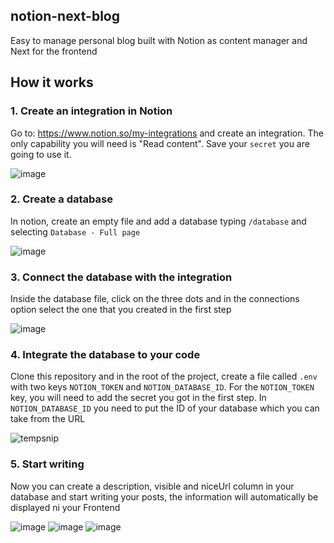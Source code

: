 ## notion-next-blog

Easy to manage personal blog built with Notion as content manager and Next for the frontend


## How it works

### 1. Create an integration in Notion

Go to: https://www.notion.so/my-integrations and create an integration. The only capability you will need is "Read content". Save your `secret` you are going to use it.

![image](https://user-images.githubusercontent.com/4969737/190536384-510539e0-217f-45af-a4b6-9ff0f62408bd.png)


### 2. Create a database

In notion, create an empty file and add a database typing `/database` and selecting `Database - Full page`

![image](https://user-images.githubusercontent.com/4969737/190536711-e236475b-12ec-4e55-aec9-49b734401ccf.png)

### 3. Connect the database with the integration

Inside the database file, click on the three dots and in the connections option select the one that you created in the first step

![image](https://user-images.githubusercontent.com/4969737/190537015-d436bcf7-5d6f-4a6e-98a1-54c8197f0af7.png)

### 4. Integrate the database to your code

Clone this repository and in the root of the project, create a file called `.env` with two keys `NOTION_TOKEN` and `NOTION_DATABASE_ID`. For the `NOTION_TOKEN` key, you will need to add the secret you got in the first step. In `NOTION_DATABASE_ID` you need to put the ID of your database which you can take from the URL 

![tempsnip](https://user-images.githubusercontent.com/4969737/190540715-0c8c599f-bda7-41e7-b4fe-76053d022564.png)


### 5. Start writing

Now you can create a description, visible and niceUrl column in your database and start writing your posts, the information will automatically be displayed ni your Frontend

![image](https://user-images.githubusercontent.com/4969737/192896895-20b6f5b5-f862-465c-b83a-8b0245ebafcb.png)
![image](https://user-images.githubusercontent.com/4969737/190541594-47788354-3a4d-42aa-9a37-71cdb3ded506.png)
![image](https://user-images.githubusercontent.com/4969737/190541698-2f4096b8-22d6-4741-9b6c-3049800f27e9.png)



